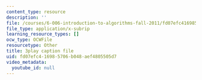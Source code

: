 ```yaml
---
content_type: resource
description: ''
file: /courses/6-006-introduction-to-algorithms-fall-2011/fd07efc416985706b048aef4805505d7_tp4_UXaVyx8.vtt
file_type: application/x-subrip
learning_resource_types: []
ocw_type: OCWFile
resourcetype: Other
title: 3play caption file
uid: fd07efc4-1698-5706-b048-aef4805505d7
video_metadata:
  youtube_id: null
---
```

